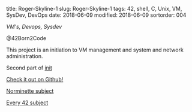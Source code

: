 title: Roger-Skyline-1
slug: Roger-Skyline-1
tags: 42, shell, C, Unix, VM, SysDev, DevOps
date: 2018-06-09
modified: 2018-06-09
sortorder: 004


_VM's, Devops, Sysdev_

@42Born2Code

This project is an initiation to VM management and system and network administration. 

Second part of [init](init.html)



[Check it out on Github!](https://github.com/abguimba/42-Roger-Skyline-1)  
  
  




[Norminette subject](https://github.com/Binary-Hackers/42_Subjects/blob/master/04_Norme/norme_2_0_1.pdf)

[Every 42 subject](https://github.com/agavrel/42_Subjects)
